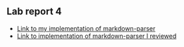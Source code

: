 ## Lab report 4
* [Link to my implementation of markdown-parser](https://duckduckgo.com)
* [Link to implementation of markdown-parser I reviewed](https://duckduckgo.com)
